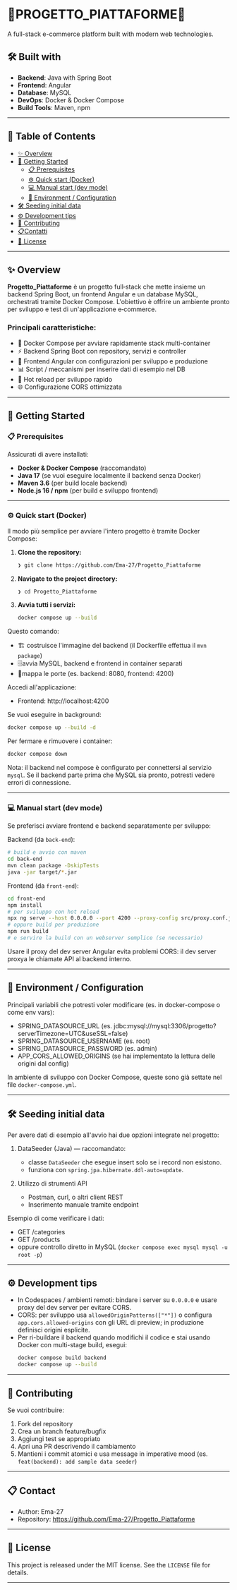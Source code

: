 # 🚀PROGETTO_PIATTAFORME🚀

A full-stack e-commerce platform built with modern web technologies.

## 🛠️ Built with

- **Backend**: Java with Spring Boot
- **Frontend**: Angular
- **Database**: MySQL
- **DevOps**: Docker & Docker Compose
- **Build Tools**: Maven, npm

---
## 📄 Table of Contents

- [✨ Overview](#-overview)
- [🚀 Getting Started](#-getting-started)
  - [📋 Prerequisites](#-prerequisites)
  - [⚙️ Quick start (Docker)](#️-quick-start-docker)
  - [💻 Manual start (dev mode)](#-manual-start-dev-mode)
  - [🧩 Environment / Configuration](#-environment--configuration)
- [🛠️ Seeding initial data](#️-seeding-initial-data)
- [⚙️ Development tips](#️-development-tips)
- [🤝 Contributing](#-contributing)
- [📋Contatti](#-contact)
- [📝 License](#-license)

---

## ✨ Overview

**Progetto_Piattaforme** è un progetto full‑stack che mette insieme un backend Spring Boot, un frontend Angular e un database MySQL, orchestrati tramite Docker Compose. L'obiettivo è offrire un ambiente pronto per sviluppo e test di un'applicazione e‑commerce.

### Principali caratteristiche:
- 🐳 Docker Compose per avviare rapidamente stack multi-container
- ⚡ Backend Spring Boot con repository, servizi e controller
- 🎨 Frontend Angular con configurazioni per sviluppo e produzione
- 📊 Script / meccanismi per inserire dati di esempio nel DB
- 🔄 Hot reload per sviluppo rapido
- 🌐 Configurazione CORS ottimizzata

---

## 🚀 Getting Started

### 📋 Prerequisites

Assicurati di avere installati:
- **Docker & Docker Compose** (raccomandato)
- **Java 17** (se vuoi eseguire localmente il backend senza Docker)
- **Maven 3.6** (per build locale backend)
- **Node.js 16 / npm** (per build e sviluppo frontend)

---

### ⚙️ Quick start (Docker)

Il modo più semplice per avviare l'intero progetto è tramite Docker Compose:

1. **Clone the repository:**

    ```sh
    ❯ git clone https://github.com/Ema-27/Progetto_Piattaforme
    ```

2. **Navigate to the project directory:**

    ```sh
    ❯ cd Progetto_Piattaforme
    ```
3. **Avvia tutti i servizi:**
   
    ```sh
    docker compose up --build
    ```

Questo comando:
- 🏗️ costruisce l'immagine del backend (il Dockerfile effettua il `mvn package`)
- 🗄️avvia MySQL, backend e frontend in container separati
- 🔗mappa le porte (es. backend: 8080, frontend: 4200)

Accedi all'applicazione:
- Frontend: http://localhost:4200


Se vuoi eseguire in background:
```bash
docker compose up --build -d
```

Per fermare e rimuovere i container:
```bash
docker compose down
```

Nota: il backend nel compose è configurato per connettersi al servizio `mysql`. Se il backend parte prima che MySQL sia pronto, potresti vedere errori di connessione.

---

### 💻 Manual start (dev mode)

Se preferisci avviare frontend e backend separatamente per sviluppo:

Backend (da `back-end`):
```bash
# build e avvio con maven
cd back-end
mvn clean package -DskipTests
java -jar target/*.jar
```

Frontend (da `front-end`):
```bash
cd front-end
npm install
# per sviluppo con hot reload
npx ng serve --host 0.0.0.0 --port 4200 --proxy-config src/proxy.conf.json
# oppure build per produzione
npm run build
# e servire la build con un webserver semplice (se necessario)
```

Usare il proxy del dev server Angular evita problemi CORS: il dev server proxya le chiamate API al backend interno.

---

## 🧩 Environment / Configuration

Principali variabili che potresti voler modificare (es. in docker-compose o come env vars):
- SPRING_DATASOURCE_URL (es. jdbc:mysql://mysql:3306/progetto?serverTimezone=UTC&useSSL=false)
- SPRING_DATASOURCE_USERNAME (es. root)
- SPRING_DATASOURCE_PASSWORD (es. admin)
- APP_CORS_ALLOWED_ORIGINS (se hai implementato la lettura delle origini dal config)

In ambiente di sviluppo con Docker Compose, queste sono già settate nel file `docker-compose.yml`.

---

## 🛠️ Seeding initial data

Per avere dati di esempio all'avvio hai due opzioni integrate nel progetto:

1. DataSeeder (Java) — raccomandato:
   - classe `DataSeeder` che esegue insert solo se i record non esistono.
   - funziona con `spring.jpa.hibernate.ddl-auto=update`.

2. Utilizzo di strumenti API
    - Postman, curl, o altri client REST
    - Inserimento manuale tramite endpoint
    
Esempio di come verificare i dati:
- GET /categories
- GET /products
- oppure controllo diretto in MySQL (`docker compose exec mysql mysql -u root -p`)

---

## ⚙️ Development tips

- In Codespaces / ambienti remoti: bindare i server su `0.0.0.0` e usare proxy del dev server per evitare CORS.
- CORS: per sviluppo usa `allowedOriginPatterns(["*"])` o configura `app.cors.allowed-origins` con gli URL di preview; in produzione definisci origini esplicite.
- Per ri-buildare il backend quando modifichi il codice e stai usando Docker con multi-stage build, esegui:
  ```bash
  docker compose build backend
  docker compose up --build
  ```

---

## 🤝 Contributing

Se vuoi contribuire:
1. Fork del repository
2. Crea un branch feature/bugfix
3. Aggiungi test se appropriato
4. Apri una PR descrivendo il cambiamento
5. Mantieni i commit atomici e usa message in imperative mood (es. `feat(backend): add sample data seeder`)

---

## 📋 Contact
- Author: Ema-27
- Repository: https://github.com/Ema-27/Progetto_Piattaforme

---

## 📝 License

This project is released under the MIT license. See the `LICENSE` file for details.

---
